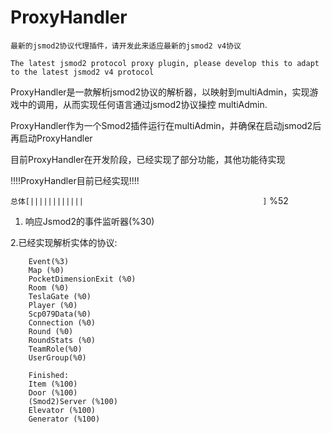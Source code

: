 # ProxyHandler

```
最新的jsmod2协议代理插件，请开发此来适应最新的jsmod2 v4协议

The latest jsmod2 protocol proxy plugin, please develop this to adapt to the latest jsmod2 v4 protocol
```

ProxyHandler是一款解析jsmod2协议的解析器，以映射到multiAdmin，实现游戏中的调用，从而实现任何语言通过jsmod2协议操控
multiAdmin.

ProxyHandler作为一个Smod2插件运行在multiAdmin，并确保在启动jsmod2后再启动ProxyHandler

目前ProxyHandler在开发阶段，已经实现了部分功能，其他功能待实现

!!!!ProxyHandler目前已经实现!!!!

`总体[||||||||||||                                        ]` %52

1. 响应Jsmod2的事件监听器(%30)

2.已经实现解析实体的协议:
```
    Event(%3)
    Map (%0)
    PocketDimensionExit (%0)
    Room (%0)
    TeslaGate (%0)
    Player (%0)
    Scp079Data(%0)
    Connection (%0)
    Round (%0)
    RoundStats (%0)
    TeamRole(%0)
    UserGroup(%0)
    
    Finished:
    Item (%100)
    Door (%100)
    (Smod2)Server (%100)
    Elevator (%100)
    Generator (%100)
    
``` 
    
